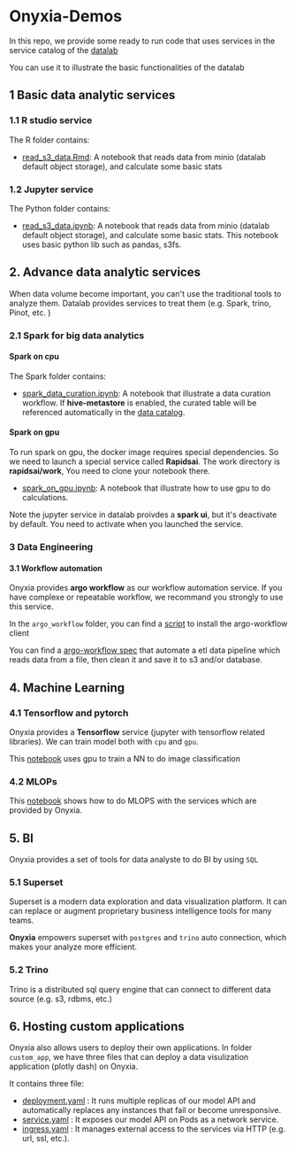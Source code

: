 # Onyxia-Demos

In this repo, we provide some ready to run code that uses services in the service catalog of the [datalab](https://datalab.sspcloud.fr/home)

You can use it to illustrate the basic functionalities of the datalab

## 1 Basic data analytic services

### 1.1 R studio service

The R folder contains:

- [read_s3_data.Rmd](R/read_s3_data.Rmd): A notebook that reads data from minio (datalab default object storage), and calculate some basic stats

### 1.2 Jupyter service

The Python folder contains:

- [read_s3_data.ipynb](Python/read_s3_data.ipynb): A notebook that reads data from minio (datalab default object storage), and calculate some basic stats. This notebook uses basic python lib such as pandas, s3fs.

## 2. Advance data analytic services

When data volume become important, you can't use the traditional tools to analyze them. Datalab provides services to treat them (e.g. Spark, trino, Pinot, etc. )

### 2.1 Spark for big data analytics

#### Spark on cpu

The Spark folder contains:

- [spark_data_curation.ipynb](Spark/spark_data_curation.ipynb): A notebook that illustrate a data curation workflow. If **hive-metastore** is enabled, the curated table will be referenced automatically in the [data catalog](https://atlas.lab.sspcloud.fr/index.html#!/search). 

#### Spark on gpu 

To run spark on gpu, the docker image requires special dependencies. So we need to launch a special service called **Rapidsai**. The work directory is **rapidsai/work**, You need to clone your notebook there. 

- [spark_on_gpu.ipynb](Spark/spark_on_gpu.ipynb): A notebook that illustrate how to use gpu to do calculations. 

Note the jupyter service in datalab proivdes a **spark ui**, but it's deactivate by default. You need to activate when you launched the service. 

### 3 Data Engineering

#### 3.1 Workflow automation

Onyxia provides **argo workflow** as our workflow automation service. If you have complexe or repeatable workflow, we recommand you strongly to use this service.
 
In the `argo_workflow` folder, you can find a [script](argo_workflow/argo_client_install.sh) to install the argo-workflow client

You can find a [argo-workflow spec](argo_workflow/pokemon_data_pipeline.yaml) that automate a etl data pipeline which reads data from a file, then clean it and save it to s3 and/or database.  

## 4. Machine Learning

### 4.1 Tensorflow and pytorch

Onyxia provides a **Tensorflow** service (jupyter with tensorflow related libraries). We can train model both with `cpu` and `gpu`.

This [notebook](TensorFlow/tensorflow_gpu.ipynb) uses gpu to train a NN to do image classification

### 4.2 MLOPs

This [notebook](https://github.com/pengfei99/MLOPS/blob/main/mlops_tutorial.ipynb) shows how to do MLOPS with the services which are provided by Onyxia.

## 5. BI
Onyxia provides a set of tools for data analyste to do BI by using `SQL`

### 5.1 Superset
Superset is a modern data exploration and data visualization platform. It can can replace or augment proprietary business intelligence tools for many teams.

**Onyxia** empowers superset with `postgres` and `trino` auto connection, which makes your analyze more efficient.

### 5.2 Trino
Trino is a distributed sql query engine that can connect to different data source (e.g. s3, rdbms, etc.)

## 6. Hosting custom applications

Onyxia also allows users to deploy their own applications. In folder `custom_app`, we have three files that can deploy a data visulization application (plotly dash) on Onyxia.

It contains three file:

- [deployment.yaml](custom_app/deployment.yaml) : It runs multiple replicas of our model API and automatically replaces any instances that fail or become unresponsive.
- [service.yaml](custom_app/service.yaml) : It exposes our model API on Pods as a network service.
- [ingress.yaml](custom_app/ingress.yaml) : It manages external access to the services via HTTP (e.g. url, ssl, etc.).



